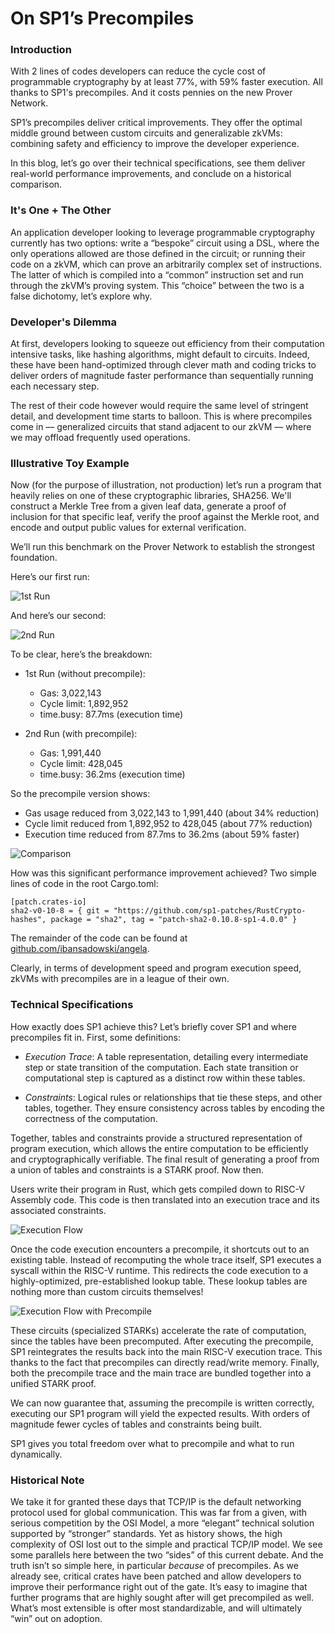 # On SP1’s Precompiles

### Introduction

With 2 lines of codes developers can reduce the cycle cost of programmable cryptography by at least 77%, with 59% faster execution. All thanks to SP1's precompiles. And it costs pennies on the new Prover Network.

SP1’s precompiles deliver critical improvements. They offer the optimal middle ground between custom circuits and generalizable zkVMs: combining safety and efficiency to improve the developer experience. 

In this blog, let’s go over their technical specifications, see them deliver real-world performance improvements, and conclude on a historical comparison. 

### It's One + The Other

An application developer looking to leverage programmable cryptography currently has two options: write a “bespoke” circuit using a DSL, where the only operations allowed are those defined in the circuit; or running their code on a zkVM, which can prove an arbitrarily complex set of instructions. The latter of which is compiled into a “common” instruction set and run through the zkVM’s proving system. This “choice” between the two is a false dichotomy, let’s explore why. 

### Developer's Dilemma

At first, developers looking to squeeze out efficiency from their computation intensive tasks, like hashing algorithms, might default to circuits. Indeed, these have been hand-optimized through clever math and coding tricks to deliver orders of magnitude faster performance than sequentially running each necessary step. 

The rest of their code however would require the same level of stringent detail, and development time starts to balloon.
This is where precompiles come in –– generalized circuits that stand adjacent to our zkVM –– where we may offload frequently used operations.

### Illustrative Toy Example

Now (for the purpose of illustration, not production) let’s run a program that heavily relies on one of these cryptographic libraries, SHA256. We'll construct a Merkle Tree from a given leaf data, generate a proof of inclusion for that specific leaf, verify the proof against the Merkle root, and encode and output public values for external verification.

We’ll run this benchmark on the Prover Network to establish the strongest foundation.

Here’s our first run:

![1st Run](Figures/1stRun.png "1st Run")

And here’s our second:

![2nd Run](Figures/2ndRun.png "2nd Run")

To be clear, here’s the breakdown:
- 1st Run (without precompile):
    - Gas: 3,022,143
    - Cycle limit: 1,892,952
    - time.busy: 87.7ms (execution time)

- 2nd Run (with precompile):
    - Gas: 1,991,440
    - Cycle limit: 428,045
    - time.busy: 36.2ms (execution time)

So the precompile version shows:
- Gas usage reduced from 3,022,143 to 1,991,440 (about 34% reduction)
- Cycle limit reduced from 1,892,952 to 428,045 (about 77% reduction)
- Execution time reduced from 87.7ms to 36.2ms (about 59% faster)

![Comparison](Figures/comparison.png "Comparison")

How was this significant performance improvement achieved? Two simple lines of code in the root Cargo.toml:
``` 
[patch.crates-io]
sha2-v0-10-8 = { git = "https://github.com/sp1-patches/RustCrypto-hashes", package = "sha2", tag = "patch-sha2-0.10.8-sp1-4.0.0" } 
```

The remainder of the code can be found at [github.com/ibansadowski/angela](https://github.com/ibansadowski/angela). 

Clearly, in terms of development speed and program execution speed, zkVMs with precompiles are in a league of their own.

### Technical Specifications

How exactly does SP1 achieve this? Let’s briefly cover SP1 and where precompiles fit in. First, some definitions:

- *Execution Trace*: A table representation, detailing every intermediate step or state transition of the computation. Each state transition or computational step is captured as a distinct row within these tables.

- *Constraints*: Logical rules or relationships that tie these steps, and other tables, together. They ensure consistency across tables by encoding the correctness of the computation.

Together, tables and constraints provide a structured representation of program execution, which allows the entire computation to be efficiently and cryptographically verifiable. The final result of generating a proof from a union of tables and constraints is a STARK proof. Now then.

Users write their program in Rust, which gets compiled down to RISC-V Assembly code. This code is then translated into an execution trace and its associated constraints.

![Execution Flow](Figures/Flow.png "Execution Flow")

Once the code execution encounters a precompile, it shortcuts out to an existing table. Instead of recomputing the whole trace itself, SP1 executes a syscall within the RISC-V runtime. This redirects the code execution to a highly-optimized, pre-established lookup table. These lookup tables are nothing more than custom circuits themselves! 

![Execution Flow with Precompile](Figures/PreFlow.png "Execution Flow with Precompile")

These circuits (specialized STARKs) accelerate the rate of computation, since the tables have been precomputed. After executing the precompile, SP1 reintegrates the results back into the main RISC-V execution trace. This thanks to the fact that precompiles can directly read/write memory. 
Finally, both the precompile trace and the main trace are bundled together into a unified STARK proof.

We can now guarantee that, assuming the precompile is written correctly, executing our SP1 program will yield the expected results. With orders of magnitude fewer cycles of tables and constraints being built.

SP1 gives you total freedom over what to precompile and what to run dynamically.

### Historical Note

We take it for granted these days that TCP/IP is the default networking protocol used for global communication. This was far from a given, with serious competition by the OSI Model, a more “elegant” technical solution supported by “stronger” standards. Yet as history shows, the high complexity of OSI lost out to the simple and practical TCP/IP model. We see some parallels here between the two “sides” of this current debate. And the truth isn’t so simple here, in particular *because* of precompiles. As we already see, critical crates have been patched and allow developers to improve their performance right out of the gate. It’s easy to imagine that further programs that are highly sought after will get precompiled as well. What’s most extensible is ofter most standardizable, and will ultimately “win” out on adoption.

